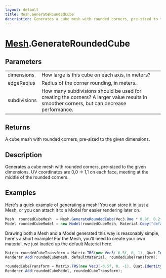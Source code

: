 ```yaml
---
layout: default
title: Mesh.GenerateRoundedCube
description: Generates a cube mesh with rounded corners, pre-sized to the given dimensions. UV coordinates are 0,0 -> 1,1 on each face, meeting at the middle of the rounded corners.
---
```

# [Mesh]({{site.url}}/Pages/Reference/Mesh.html).GenerateRoundedCube

## Parameters

|  |  |
|--|--|
|dimensions|How large is this cube on each axis, in meters?|
|edgeRadius|Radius of the corner rounding, in meters.|
|subdivisions|How many subdivisions should be used for creating the corners?              A larger value results in smoother corners, but can decrease performance.|

## Returns
A cube mesh with rounded corners, pre-sized to the given dimensions.

## Description
Generates a cube mesh with rounded corners, pre-sized to the given
dimensions. UV coordinates are 0,0 -> 1,1 on each face, meeting at the middle of the rounded
corners.


## Examples

Here's a quick example of generating a mesh! You can store it in just a
Mesh, or you can attach it to a Model for easier rendering later on.
```csharp
Mesh  roundedCubeMesh  = Mesh.GenerateRoundedCube(Vec3.One * 0.8f, 0.2f);
Model roundedCubeModel = new Model(roundedCubeMesh, Material.Copy("default/material"));
```
Drawing both a Mesh and a Model generated this way is reasonably simple,
here's a short example! For the Mesh, you'll need to create your own material,
we just loaded up the default Material here.
```csharp
Matrix roundedCubeTransform = Matrix.TRS(new Vec3(-0.5f, 0, 1), Quat.Identity, Vec3.One);
Renderer.Add(roundedCubeMesh, defaultMaterial, roundedCubeTransform);

roundedCubeTransform = Matrix.TRS(new Vec3(-0.5f, 0, -1), Quat.Identity, Vec3.One);
Renderer.Add(roundedCubeModel, roundedCubeTransform);
```

